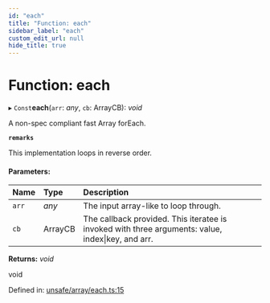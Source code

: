 ```yaml
---
id: "each"
title: "Function: each"
sidebar_label: "each"
custom_edit_url: null
hide_title: true
---
```


# Function: each

▸ `Const`**each**(`arr`: *any*, `cb`: ArrayCB): *void*

A non-spec compliant fast Array forEach.

**`remarks`** 

This implementation loops in reverse order.

#### Parameters:

Name | Type | Description |
:------ | :------ | :------ |
`arr` | *any* | The input array-like to loop through.   |
`cb` | ArrayCB | The callback provided. This iteratee is invoked with three arguments: value, index\|key, and arr.    |

**Returns:** *void*

void

Defined in: [unsafe/array/each.ts:15](https://github.com/kaihodev/hikidashi/blob/ef3ca16/src/unsafe/array/each.ts#L15)
